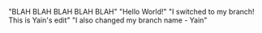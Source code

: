 "BLAH BLAH BLAH BLAH BLAH"
"Hello World!"
"I switched to my branch! This is Yain's edit"
"I also changed my branch name - Yain"